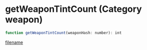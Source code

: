 # getWeaponTintCount (Category weapon)

```js
function getWeaponTintCount(weaponHash: number): int
```

[filename](getWeaponTintCount_m.md ':include')